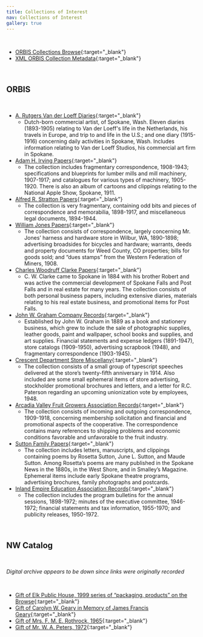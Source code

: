 ```yaml
---
title: Collections of Interest
nav: Collections of Interest
gallery: true
---
```


<br>

- [ORBIS Collections Browse](https://archiveswest.orbiscascade.org/search.php?r=wasphie){:target="_blank"}
- [XML ORBIS Collection Metadata](https://archiveswest.orbiscascade.org/oai.php?verb=ListRecords&metadataPrefix=oai_dc&set=wasphie){:target="_blank"}

<br>

## ORBIS

<br>

  - [A. Rutgers Van der Loeff Diaries](https://archiveswest.orbiscascade.org/ark:80444/xv256289?q=A.%20Rutgers%20Van%20der%20Loeff%20Diaries){:target="_blank"}
    - Dutch-born commercial artist, of Spokane, Wash. Eleven diaries (1893-1905) relating to Van der Loeff's life in the Netherlands, his travels in Europe, and trip to and life in the U.S.; and one diary (1915-1916) concerning daily activities in Spokane, Wash. Includes information relating to Van der Loeff Studios, his commercial art firm in Spokane.
  - [Adam H. Irving Papers](https://archiveswest.orbiscascade.org/ark:80444/xv185339){:target="_blank"}
    - The collection includes fragmentary correspondence, 1908-1943; specifications and blueprints for lumber mills and mill machinery, 1907-1917; and catalogues for various types of machinery, 1905-1920. There is also an album of cartoons and clippings relating to the National Apple Show, Spokane, 1911.
  - [Alfred R. Stratton Papers](https://archiveswest.orbiscascade.org/ark:80444/xv995513#scopecontentID){:target="_blank"}
    - The collection is very fragmentary, containing odd bits and pieces of correspondence and memorabilia, 1898-1917, and miscellaneous legal documents, 1894-1944.
  - [William Jones Papers](https://archiveswest.orbiscascade.org/ark:80444/xv127249){:target="_blank"}
    - The collection consists of correspondence, largely concerning Mr. Jones’ harness and hardware store in Wilbur, WA, 1890-1898; advertising broadsides for bicycles and hardware; warrants, deeds and property documents for Weed County, CO properties; bills for goods sold; and “dues stamps” from the Western Federation of Miners, 1908.
  - [Charles Woodruff Clarke Papers](https://archiveswest.orbiscascade.org/ark:80444/xv404001){:target="_blank"}
    - C. W. Clarke came to Spokane in 1884 with his brother Robert and was active the commercial development of Spokane Falls and Post Falls and in real estate for many years. The collection consists of both personal business papers, including extensive diaries, materials relating to his real estate business, and promotional items for Post Falls.
  - [John W. Graham Company Records](https://archiveswest.orbiscascade.org/ark:80444/xv383169){:target="_blank"}
    - Established by John W. Graham in 1889 as a book and stationery business, which grew to include the sale of photographic supplies, leather goods, paint and wallpaper, school books and supplies, and art supplies. Financial statements and expense ledgers (1891-1947), store catalogs (1909-1950), advertising scrapbook (1948), and fragmentary correspondence (1903-1945).
  - [Crescent Department Store Miscellany](https://archiveswest.orbiscascade.org/ark:80444/xv857885){:target="_blank"}
    - The collection consists of a small group of typescript speeches delivered at the store’s twenty-fifth anniversary in 1914. Also included are some small ephemeral items of store advertising, stockholder promotional brochures and letters, and a letter for R.C. Paterson regarding an upcoming unionization vote by employees, 1948.
  - [Arcadia Valley Fruit Growers Association Records](https://archiveswest.orbiscascade.org/ark:80444/xv490561#scopecontentID){:target="_blank"}
    - The collection consists of incoming and outgoing correspondence, 1909-1918, concerning membership solicitation and financial and promotional aspects of the cooperative. The correspondence contains many references to shipping problems and economic conditions favorable and unfavorable to the fruit industry.
  - [Sutton Family Papers](https://archiveswest.orbiscascade.org/ark:80444/xv907682){:target="_blank"}
    - The collection includes letters, manuscripts, and clippings containing poems by Rosetta Sutton, June L. Sutton, and Maude Sutton. Among Rosetta’s poems are many published in the Spokane News in the 1880s, in the West Shore, and in Smalley’s Magazine. Ephemeral items include early Spokane theatre programs, advertising brochures, family photographs and postcards.
  - [Inland Empire Education Association Records](https://archiveswest.orbiscascade.org/ark:80444/xv939069){:target="_blank"}
    - The collection includes the program bulletins for the annual sessions, 1898-1972; minutes of the executive committee, 1946-1972; financial statements and tax information, 1955-1970; and publicity releases, 1950-1972.

<br>

## NW Catalog

<br>

_Digital archive appears to be down since links were originally recorded_

<br>

  - [Gift of Elk Public House, 1999 series of “packaging, products” on the Browse](https://collectionsportal.northwestmuseum.org/document/duska-bleach-cream/666c014f2863bc4c5f825c55?topics%5B0%5D=Merchandising&v=list&wm=1&q=Package,%20Product&pos=22&pgn=1){:target="_blank"}
  - [Gift of Carolyn W. Geary in Memory of James Francis Geary](https://collectionsportal.northwestmuseum.org/document/davenport-s-kiddy-kandy-candy-box/666c014e2863bc4c5f81ed73?topics%5B0%5D=Merchandising&v=list&wm=1&q=Package,%20Product&pos=14&pgn=0){:target="_blank"}
  - [Gift of Mrs. F. M. E. Rothrock, 1965](https://collectionsportal.northwestmuseum.org/document/empire-cracker-candy-co-tru-blu-soda-box/666c014e2863bc4c5f81d317?topics%5B0%5D=Merchandising&v=list&wm=1&q=Package,%20Product&pos=11&pgn=0){:target="_blank"}
  - [Gift of Mr. W. A. Peters, 1972](https://collectionsportal.northwestmuseum.org/document/charger-best-patent-flour-sack-seattle-flour-mills/666c014f2863bc4c5f8243d5?topics%5B0%5D=Merchandising&v=list&wm=1&pos=18&pgn=1){:target="_blank"}

  <br>
